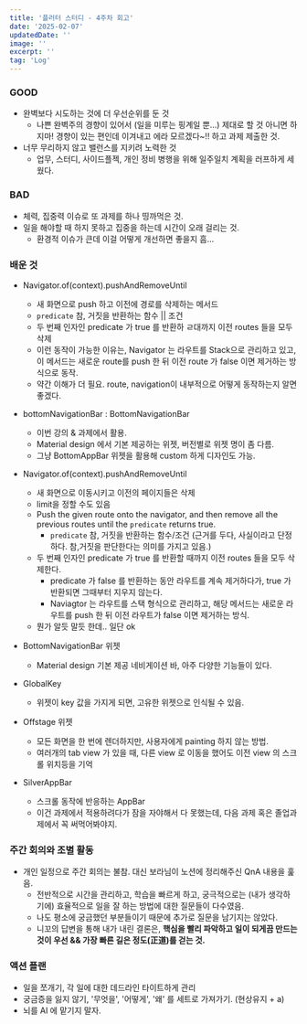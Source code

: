 ```yaml
---
title: '플러터 스터디 - 4주차 회고'
date: '2025-02-07'
updatedDate: ''
image: ''
excerpt: ''
tag: 'Log'
---
```


### **GOOD**

- 완벽보다 시도하는 것에 더 우선순위를 둔 것
  - 나쁜 완벽주의 경향이 있어서 (일을 미루는 핑계일 뿐...) 제대로 할 것 아니면 하지마! 경향이 있는 편인데 이겨내고 에라 모르겠다~!! 하고 과제 제출한 것.
- 너무 무리하지 않고 밸런스를 지키려 노력한 것
  - 업무, 스터디, 사이드플젝, 개인 정비 병행을 위해 일주일치 계획을 러프하게 세웠다.

### **BAD**

- 체력, 집중력 이슈로 또 과제를 하나 띵까먹은 것.
- 일을 해야할 때 하지 못하고 집중을 하는데 시간이 오래 걸리는 것.
  - 환경적 이슈가 큰데 이걸 어떻게 개선하면 좋을지 흠...

### **배운 것**

- Navigator.of(context).pushAndRemoveUntil
  - 새 화면으로 push 하고 이전에 경로를 삭제하는 메서드
  - `predicate` 참, 거짓을 반환하는 함수 || 조건
  - 두 번째 인자인 predicate 가 true 를 반환하 ㄹ대까지 이전 routes 들을 모두 삭제
  - 이런 동작이 가능한 이유는, Navigator 는 라우트를 Stack으로 관리하고 있고, 이 메서드는 새로운 route를 push 한 뒤 이전 route 가 false 이면 제거하는 방식으로 동작.
  - 약간 이해가 더 필요. route, navigation이 내부적으로 어떻게 동작하는지 알면 좋겠다.
- bottomNavigationBar : BottomNavigationBar

  - 이번 강의 & 과제에서 활용.
  - Material design 에서 기본 제공하는 위젯, 버전별로 위젯 명이 좀 다름.
  - 그냥 BottomAppBar 위젯을 활용해 custom 하게 디자인도 가능.

- Navigator.of(context).pushAndRemoveUntil
  - 새 화면으로 이동시키고 이전의 페이지들은 삭제
  - limit을 정할 수도 있음
  - Push the given route onto the navigator, and then remove all the previous routes until the `predicate` returns true.
    - `predicate` 참, 거짓을 반환하는 함수/조건 (근거를 두다, 사실이라고 단정하다. 참,거짓을 판단한다는 의미를 가지고 있음.)
  - 두 번째 인자인 predicate 가 true 를 반환할 때까지 이전 routes 들을 모두 삭제한다.
    - predicate 가 false 를 반환하는 동안 라우트를 계속 제거하다가, true 가 반환되면 그때부터 지우지 않는다.
    - Naviagtor 는 라우트를 스택 형식으로 관리하고, 해당 메서드는 새로운 라우트를 push 한 뒤 이전 라우트가 false 이면 제거하는 방식.
  - 뭔가 알듯 말듯 한데.. 일단 ok
- BottomNavigationBar 위젯
  - Material design 기본 제공 네비게이션 바, 아주 다양한 기능들이 있다.
- GlobalKey
  - 위젯이 key 값을 가지게 되면, 고유한 위젯으로 인식될 수 있음.
- Offstage 위젯
  - 모든 화면을 한 번에 렌더하지만, 사용자에게 painting 하지 않는 방법.
  - 여러개의 tab view 가 있을 때, 다른 view 로 이동을 했어도 이전 view 의 스크롤 위치등을 기억
- SilverAppBar
  - 스크롤 동작에 반응하는 AppBar
  - 이건 과제에서 적용하려다가 잠을 자야해서 다 못했는데, 다음 과제 혹은 졸업과제에서 꼭 써먹어봐야지.

### **주간 회의와 조별 활동**

- 개인 일정으로 주간 회의는 불참. 대신 보라님이 노션에 정리해주신 QnA 내용을 훑음.
  - 전반적으로 시간을 관리하고, 학습을 빠르게 하고, 궁극적으로는 (내가 생각하기에) 효율적으로 일을 잘 하는 방법에 대한 질문들이 다수였음.
  - 나도 평소에 궁금했던 부분들이기 때문에 추가로 질문을 남기지는 않았다.
  - 니꼬의 답변을 통해 내가 내린 결론은, **핵심을 빨리 파악하고 일이 되게끔 만드는 것이 우선 && 가장 빠른 길은 정도(正道)를 걷는 것.**

### **액션 플랜**

- 일을 쪼개기, 각 일에 대한 데드라인 타이트하게 관리
- 궁금증을 잃지 않기, '무엇을', '어떻게', '왜' 를 세트로 가져가기. (현상유지 + a)
- 뇌를 AI 에 맡기지 말자.
